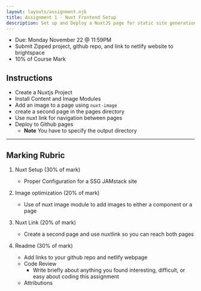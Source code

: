 ```yaml
---
layout: layouts/assignment.njk
title: Assignment 1 - Nuxt Frontend Setup
description: Set up and Deploy a NuxtJS page for static site generation
---
```

- Due: Monday November 22 @ 11:59PM
- Submit Zipped project, github repo, and link to netlify website to brightspace
- 10% of Course Mark

## Instructions
- Create a Nuxtjs Project
- Install Content and Image Modules
- Add an image to a page using `nuxt-image`
- create a second page in the pages directory
- Use nuxt link for navigation between pages
- Deploy to Github pages
  - **Note** You have to specify the output directory

---

## Marking Rubric 

1. Nuxt Setup (30% of mark)
    - Proper Configuration for a SSG JAMstack site

2. Image optimization (20% of mark)
    - Use of nuxt image module to add images to either a component or a page

3. Nuxt Link (20% of mark)
    - Create a second page and use nuxtlink so you can reach both pages

4. Readme (30% of mark)
    - Add links to your github repo and netlify webpage
    - Code Review
      - Write briefly about anything you found interesting, difficult, or easy about coding this assignment
    - Attributions
